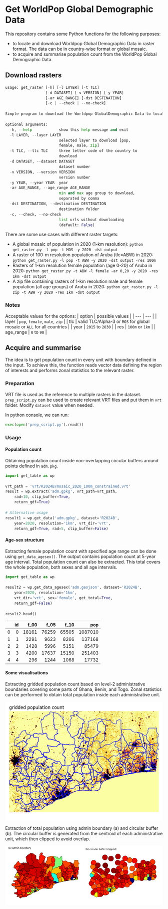 # Get WorldPop Global Demographic Data

This repository contains some Python functions for the following purposes:
- to locate and download Worldpop Global Demographic Data in raster format. The data can be in country-wise format or global mosaic.
- to acquire and summarise population count from the WorldPop Global Demographic Data.

## Download rasters
```python
usage: get_raster [-h] [-l LAYER] [-t TLC]
                  [-d DATASET] [-v VERSION] [-y YEAR]
                  [-ar AGE_RANGE] [-dst DESTINATION]
                  [-c | --check | --no-check]

Simple program to download the Worldpop GlobalDemographic Data to local storage.

optional arguments:
  -h, --help            show this help message and exit
  -l LAYER, --layer LAYER
                        selected layer to download [pop,
                        female, male, zip]
  -t TLC, --tlc TLC     three letter code of the country to
                        download
  -d DATASET, --dataset DATASET
                        dataset number
  -v VERSION, --version VERSION
                        version number
  -y YEAR, --year YEAR  year
  -ar AGE_RANGE, --age_range AGE_RANGE
                        min and max age group to download,
                        separated by comma
  -dst DESTINATION, --destination DESTINATION
                        destination folder
  -c, --check, --no-check
                        list urls without downloading
                        (default: False)
```

There are some use cases with different raster targets:
- A global mosaic of population in 2020 (1-km resolution): `python get_raster.py -l pop -t MOS -y 2020 -dst output`
- A raster of 100-m resolution population of Aruba (tlc=ABW) in 2020: `python get_raster.py -l pop -t ABW -y 2020 -dst output -res 100m`
- Rasters of 1-km resolution female population (age 0-20) of Aruba in 2020: `python get_raster.py -t ABW -l female -ar 0,20 -y 2020 -res 1km -dst output`
- A zip file containing rasters of 1-km resolution male and female population (all age groups) of Aruba in 2020: `python get_raster.py -l zip -t ABW -y 2020 -res 1km -dst output`

### Notes
Acceptable values for the options:
| option | possible values |
| --- | --- |
| layer | `pop`, `female`, `male`, `zip` |
| tlc | valid TLC/Alpha-3 or `MOS` for global mosaic or `ALL` for all countries |
| year | `2015` to `2030` |
| res | `100m` or `1km` |
| age_range | `0` to `90` |


## Acquire and summarise
The idea is to get population count in every unit with boundary defined in the input. To achieve this, the function reads vector data defining the region of interests and performs zonal statistics to the relevant raster.

### Preparation
VRT file is used as the reference to multiple rasters in the dataset. `prep_script.py` can be used to create relevant VRT files and put them in `vrt` folder. Modify `dataset` value when needed.

In python console, we can run:
```python
exec(open('prep_script.py').read())
```

### Usage
#### Population count
Obtaining population count inside non-overlapping circular buffers around points defined in `adm.pkg`.

```python
import get_table as wp

vrt_path = 'vrt/R2024B/mosaic_2020_100m_constrained.vrt'
result = wp.extract('adm.gpkg', vrt_path=vrt_path,
    rad=10, clip_buffer=True,
    return_gdf=True)

# Alternative usage
result1 = wp.get_data('adm.gpkg', dataset='R2024B', 
    year=2020, resolution='1km', vrt_dir='vrt',
    return_gdf=True, rad=5, clip_buffer=False)
```

#### Age-sex structure
Extracting female population count with specified age range can be done using `get_data_agesex()`. The output contains population count at 5-year age interval. Total population count can also be extracted. This total covers the whole population, both sexes and all age intervals.

```python
import get_table as wp

result2 = wp.get_data_agesex('adm.geojson', dataset='R2024B', 
    year=2020, resolution='1km', 
    vrt_dir='vrt', sex='female', get_total=True,
    return_gdf=False)

result2.head()
```

|    |   id |  f_00 |  f_05 |  f_10 |     pop |
|---:|-----:|------:|------:|------:|--------:|
|  0 |    0 | 18161 | 76259 | 65505 | 1087010 |
|  1 |    1 |  2291 |  9623 |  8266 |  137168 |
|  2 |    2 |  1428 |  5996 |  5151 |   85479 |
|  3 |    3 |  4200 | 17637 | 15150 |  251403 |
|  4 |    4 |   296 |  1244 |  1068 |   17732 |

#### Some visualisations

Extracting gridded population count based on level-2 administrative boundaries covering some parts of Ghana, Benin, and Togo. Zonal statistics can be performed to obtain total population inside each administrative unit.

![map](fig/arr.png)

Extraction of total population using admin boundary (a) and circular buffer (b). The circular buffer is generated from the centroid of each administrative unit, which then clipped to avoid overlap.

![map](fig/res.png)